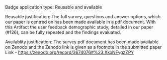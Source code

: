 Badge application type: Reusable and available

Reusable justification: The full survey, questions and answer options, which our paper is centred on has been made available in a pdf document. 
                        With this Artifact the user feedback demographic study, detailed in our paper (#126), can be fully repeated and the findings evaluated.

Availablity justification: The survey pdf document has been made available on Zenodo and the Zenodo link is given as a footnote in the submitted paper
                            Link - https://zenodo.org/record/3674076#%23.XkxNFygzZPY
